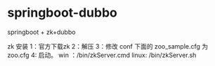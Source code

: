 # springboot-dubbo
springboot + zk+dubbo 

zk 安装
1：官方下载zk
2：解压
3：修改 conf 下面的 zoo_sample.cfg 为zoo.cfg
4: 启动。
  win ：/bin/zkServer.cmd
  linux: /bin/zkServer.sh
